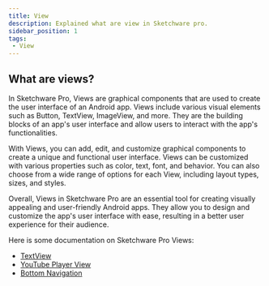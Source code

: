 ```yaml
---
title: View 
description: Explained what are view in Sketchware pro.
sidebar_position: 1
tags:
 - View
---
```


## What are views?
In Sketchware Pro, Views are graphical components that are used to create the user interface of an Android app. Views include various visual elements such as Button, TextView, ImageView, and more. They are the building blocks of an app's user interface and allow users to interact with the app's functionalities.

With Views, you can add, edit, and customize graphical components to create a unique and functional user interface. Views can be customized with various properties such as color, text, font, and behavior. You can also choose from a wide range of options for each View, including layout types, sizes, and styles.

Overall, Views in Sketchware Pro are an essential tool for creating visually appealing and user-friendly Android apps. They allow you to design and customize the app's user interface with ease, resulting in a better user experience for their audience.

Here is some documentation on Sketchware Pro Views:

- [TextView](TextView)
- [YouTube Player View](YouTube)
- [Bottom Navigation](bottom-navigation)